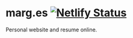 # marg.es [![Netlify Status](https://api.netlify.com/api/v1/badges/8c624a4b-0622-47b7-a374-c9d8c02785d7/deploy-status)](https://app.netlify.com/sites/margeson/deploys)
Personal website and resume online.
